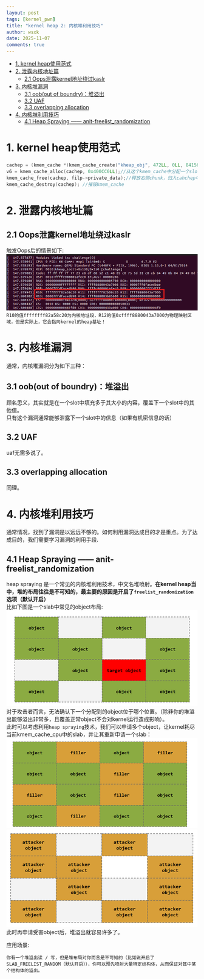 ```yaml
---
layout: post
tags: [kernel_pwn]
title: "kernel heap 2: 内核堆利用技巧"
author: wsxk
date: 2025-11-07
comments: true
---
```


- [1. kernel heap使用范式](#1-kernel-heap使用范式)
- [2.  泄露内核地址篇](#2--泄露内核地址篇)
  - [2.1 Oops泄露kernel地址绕过kaslr](#21-oops泄露kernel地址绕过kaslr)
- [3. 内核堆漏洞](#3-内核堆漏洞)
  - [3.1 oob(out of boundry)：堆溢出](#31-oobout-of-boundry堆溢出)
  - [3.2 UAF](#32-uaf)
  - [3.3 overlapping allocation](#33-overlapping-allocation)
- [4. 内核堆利用技巧](#4-内核堆利用技巧)
  - [4.1 Heap Spraying —— anit-freelist\_randomization](#41-heap-spraying--anit-freelist_randomization)



# 1. kernel heap使用范式<br>
```c
cachep = (kmem_cache *)kmem_cache_create("kheap_obj", 472LL, 0LL, 84156416LL, 0LL);//大小为472
v6 = kmem_cache_alloc(cachep, 0x400CC0LL);//从这个kmem_cache中分配一个slot
kmem_cache_free(cachep, filp->private_data);//释放右侧chunk，归入cahchep中。
kmem_cache_destroy(cachep); //摧毁kmem_cache
```

# 2.  泄露内核地址篇<br>
## 2.1 Oops泄露kernel地址绕过kaslr<br>
触发Oops后的情景如下:<br>
![](https://raw.githubusercontent.com/wsxk/wsxk_pictures/main/2025-9-25/20251023001013.png)
`R10的值ffffffff82a58c20为内核地址段，R12的值0xffff8880043a7000为物理映射区域，但是实际上，它会指向kernel的heap基址！`<br>

# 3. 内核堆漏洞<br>
通常，内核堆漏洞分为如下三种：<br>
## 3.1 oob(out of boundry)：堆溢出<br>
顾名思义，其实就是在一个slot中填充多于其大小的内容，覆盖下一个slot中的其他值。<br>
只有这个漏洞通常能够泄露下一个slot中的信息（如果有机密信息的话）<br>

## 3.2 UAF<br>
uaf无需多说了。

## 3.3 overlapping allocation<br>
同理。<br>

# 4. 内核堆利用技巧<br>
通常情况，找到了漏洞是以远远不够的。如何利用漏洞达成目的才是重点。为了达成目的，我们需要学习漏洞的利用手段.<br>

## 4.1 Heap Spraying —— anit-freelist_randomization<br>
heap spraying 是一个常见的内核堆利用技术，中文名堆喷射。**在kernel heap当中，堆的布局往往是不可知的，最主要的原因是开启了`freelist_randomization`选项（默认开启）**<br>
比如下图是一个slab中常见的object布局:<br>
![](https://raw.githubusercontent.com/wsxk/wsxk_pictures/main/2025-9-25/20251028222255.png)
对于攻击者而言，无法确认下一个分配到的object位于哪个位置。（除非你的堆溢出能够溢出非常多，且覆盖正常object不会对kernel运行造成影响）。<br>
此时可以考虑利用`heap spraying`技术，我们可以申请多个object，让kernel耗尽当前kmem_cache_cpu中的slab，并让其重新申请一个slab：<br>
![](https://raw.githubusercontent.com/wsxk/wsxk_pictures/main/2025-9-25/20251028223704.png)
![](https://raw.githubusercontent.com/wsxk/wsxk_pictures/main/2025-9-25/20251028223729.png)
此时再申请受害object后，堆溢出就容易许多了。<br>

应用场景:<br>
```
你有一个堆溢出读 / 写，但是堆布局对你而言是不可知的（比如说开启了 SLAB_FREELIST_RANDOM（默认开启）），你可以预先喷射大量特定结构体，从而保证对其中某个结构体的溢出。
```



<!-- Google tag (gtag.js) -->
<script async src="https://www.googletagmanager.com/gtag/js?id=G-C22S5YSYL7"></script>
<script>
  window.dataLayer = window.dataLayer || [];
  function gtag(){dataLayer.push(arguments);}
  gtag('js', new Date());

  gtag('config', 'G-C22S5YSYL7');
</script>